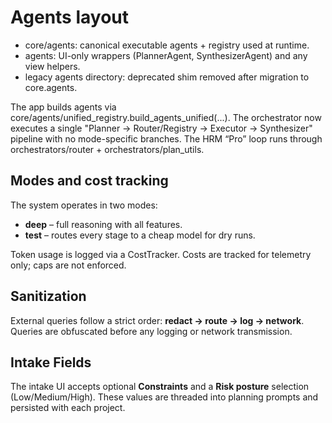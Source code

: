# Agents layout
- core/agents: canonical executable agents + registry used at runtime.
- agents: UI-only wrappers (PlannerAgent, SynthesizerAgent) and any view helpers.
- legacy agents directory: deprecated shim removed after migration to core.agents.

The app builds agents via core/agents/unified_registry.build_agents_unified(...). The orchestrator now executes a single "Planner → Router/Registry → Executor → Synthesizer" pipeline with no mode-specific branches. The HRM “Pro” loop runs through orchestrators/router + orchestrators/plan_utils.

## Modes and cost tracking

The system operates in two modes:

- **deep** – full reasoning with all features.
- **test** – routes every stage to a cheap model for dry runs.

Token usage is logged via a CostTracker. Costs are tracked for telemetry only; caps are not enforced.

## Sanitization

External queries follow a strict order: **redact → route → log → network**. Queries are obfuscated before any logging or network transmission.

## Intake Fields

The intake UI accepts optional **Constraints** and a **Risk posture** selection (Low/Medium/High). These values are threaded into planning prompts and persisted with each project.
